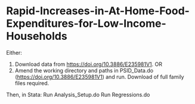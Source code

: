 # Rapid-Increases-in-At-Home-Food-Expenditures-for-Low-Income-Households

Either:
1. Download data from https://doi.org/10.3886/E235981V1.
   OR
2. Amend the working directory and paths in PSID_Data.do (https://doi.org/10.3886/E235981V1) and run. Download of full family files required.

Then, in Stata:
Run Analysis_Setup.do
Run Regressions.do
